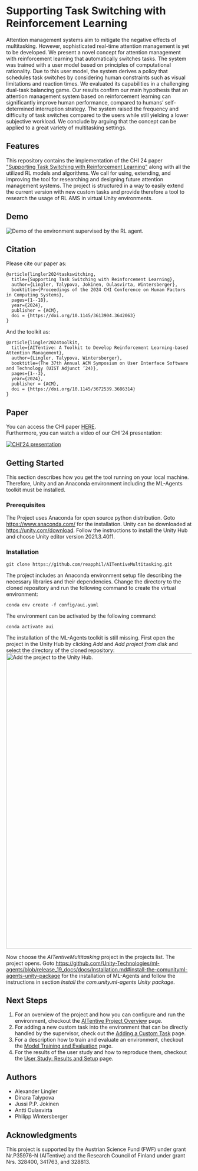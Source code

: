 # Supporting Task Switching with Reinforcement Learning
Attention management systems aim to mitigate the negative effects of multitasking. However, sophisticated real-time attention management is yet to be developed. We present a novel concept for attention management with reinforcement learning that automatically switches tasks. The system was trained with a user model based on principles of computational rationality. Due to this user model, the system derives a policy that schedules task switches by considering human constraints such as visual limitations and reaction times. We evaluated its capabilities in a challenging dual-task balancing game. Our results confirm our main hypothesis that an attention management system based on reinforcement learning can significantly improve human performance, compared to humans’ self-determined interruption strategy. The system raised the frequency and difficulty of task switches compared to the users while still yielding a lower subjective workload. We conclude by arguing that the concept can be applied to a great variety of multitasking settings.


## Features
This repository contains the implementation of the CHI 24 paper ["Supporting Task Switching with Reinforcement Learning"](https://dl.acm.org/doi/10.1145/3613904.3642063) along with all the utilized RL models and algorithms. We call for using, extending, and improving the tool for researching and designing future attention management systems. The project is structured in a way to easily extend the current version with new custom tasks and provide therefore a tool to research the usage of RL AMS in virtual Unity environments. 


## Demo
![Demo of the environment supervised by the RL agent.](docs/demo.gif)


## Citation
Please cite our paper as:

```
@article{lingler2024taskswitching,
  title={Supporting Task Switching with Reinforcement Learning},
  author={Lingler, Talypova, Jokinen, Oulasvirta, Wintersberger},
  booktitle={Proceedings of the 2024 CHI Conference on Human Factors in Computing Systems},
  pages={1--18},
  year={2024},
  publisher = {ACM},
  doi = {https://doi.org/10.1145/3613904.3642063}
}
```

And the toolkit as:
```
@article{lingler2024toolkit,
  title={AITentive: A Toolkit to Develop Reinforcement Learning-based Attention Management},
  author={Lingler, Talypova, Wintersberger},
  booktitle={The 37th Annual ACM Symposium on User Interface Software and Technology (UIST Adjunct ’24)},
  pages={1--3},
  year={2024},
  publisher = {ACM},
  doi = {https://doi.org/10.1145/3672539.3686314}
}
```


## Paper
You can access the CHI paper [HERE](docs/CHI24_Supporting_Task_Switching_with_Reinforcement_Learning.pdf).\
Furthermore, you can watch a video of our CHI'24 presentation:

[![CHI'24 presentation](https://img.youtube.com/vi/UiRJQ6dzI_g/0.jpg)](https://www.youtube.com/watch?v=UiRJQ6dzI_g)


## Getting Started
This section describes how you get the tool running on your local machine. Therefore, Unity and an Anaconda environment including the ML-Agents toolkit must be installed.


### Prerequisites
The Project uses Anaconda for open source python distribution. Goto https://www.anaconda.com/ for the installation. Unity can be downloaded at https://unity.com/download. Follow the instructions to install the Unity Hub and choose Unity editor version 2021.3.40f1.


### Installation
```
git clone https://github.com/reapphil/AITentiveMultitasking.git
```

The project includes an Anaconda environment setup file describing the necessary libraries and their dependencies. Change the directory to the cloned repository and run the following command to create the virtual environment:

```
conda env create -f config/aui.yaml
```

The environment can be activated by the following command:

```
conda activate aui
```

The installation of the ML-Agents toolkit is still missing. First open the project in the Unity Hub by clicking _Add_ and _Add project from disk_ and select the directory of the cloned repository:
<img src="docs/add_project.png" alt="Add the project to the Unity Hub." width="800">

 Now choose the _AITentiveMultitasking_ project in the projects list. The project opens. Goto https://github.com/Unity-Technologies/ml-agents/blob/release_19_docs/docs/Installation.md#install-the-comunityml-agents-unity-package for the installation of ML-Agents and follow the instructions in section _Install the com.unity.ml-agents Unity package_.


## Next Steps
1. For an overview of the project and how you can configure and run the environment, checkout the [AITentive Project Overview](docs/AITentive-Project-Overview.md) page.
2. For adding a new custom task into the environment that can be directly handled by the supervisor, check out the [Adding a Custom Task](docs/Adding-a-Custom-Task.md) page.
3. For a description how to train and evaluate an environment, checkout the [Model Training and Evaluation](docs/Model-Training-and-Evaluation.md) page.
4. For the results of the user study and how to reproduce them, checkout the [User Study: Results and Setup](docs/User-Study-Results-and-Setup.md) page.


## Authors
* Alexander Lingler
* Dinara Talypova
* Jussi P.P. Jokinen
* Antti Oulasvirta
* Philipp Wintersberger


## Acknowledgments
This project is supported by the Austrian Science Fund (FWF) under grant Nr.P35976-N (AITentive) and the Research Council of Finland under grant Nrs. 328400, 341763, and 328813.
